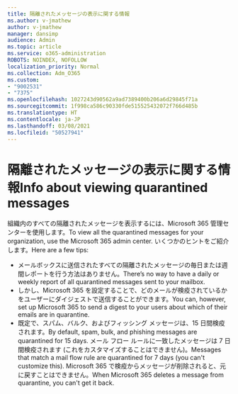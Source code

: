 ```yaml
---
title: 隔離されたメッセージの表示に関する情報
ms.author: v-jmathew
author: v-jmathew
manager: dansimp
audience: Admin
ms.topic: article
ms.service: o365-administration
ROBOTS: NOINDEX, NOFOLLOW
localization_priority: Normal
ms.collection: Adm_O365
ms.custom:
- "9002531"
- "7375"
ms.openlocfilehash: 1027243d90562a9ad7389400b206a6d29845f71a
ms.sourcegitcommit: 1f998ca586c90330fde515525432072f766d485b
ms.translationtype: HT
ms.contentlocale: ja-JP
ms.lasthandoff: 03/08/2021
ms.locfileid: "50527941"
---
```

# <a name="info-about-viewing-quarantined-messages"></a><span data-ttu-id="b99d9-102">隔離されたメッセージの表示に関する情報</span><span class="sxs-lookup"><span data-stu-id="b99d9-102">Info about viewing quarantined messages</span></span>

<span data-ttu-id="b99d9-103">組織内のすべての隔離されたメッセージを表示するには、Microsoft 365 管理センターを使用します。</span><span class="sxs-lookup"><span data-stu-id="b99d9-103">To view all the quarantined messages for your organization, use the Microsoft 365 admin center.</span></span> <span data-ttu-id="b99d9-104">いくつかのヒントをご紹介します。</span><span class="sxs-lookup"><span data-stu-id="b99d9-104">Here are a few tips:</span></span>

- <span data-ttu-id="b99d9-105">メールボックスに送信されたすべての隔離されたメッセージの毎日または週間レポートを行う方法はありません。</span><span class="sxs-lookup"><span data-stu-id="b99d9-105">There’s no way to have a daily or weekly report of all quarantined messages sent to your mailbox.</span></span>
- <span data-ttu-id="b99d9-106">しかし、Microsoft 365 を設定することで、どのメールが検疫されているかをユーザーにダイジェストで送信することができます。</span><span class="sxs-lookup"><span data-stu-id="b99d9-106">You can, however, set up Microsoft 365 to send a digest to your users about which of their emails are in quarantine.</span></span>
- <span data-ttu-id="b99d9-107">既定で、スパム、バルク、およびフィッシング メッセージは、15 日間検疫されます。</span><span class="sxs-lookup"><span data-stu-id="b99d9-107">By default, spam, bulk, and phishing messages are quarantined for 15 days.</span></span> <span data-ttu-id="b99d9-108">メール フロー ルールに一致したメッセージは 7 日間検疫されます (これをカスタマイズすることはできません)。</span><span class="sxs-lookup"><span data-stu-id="b99d9-108">Messages that match a mail flow rule are quarantined for 7 days (you can't customize this).</span></span> <span data-ttu-id="b99d9-109">Microsoft 365 で検疫からメッセージが削除されると、元に戻すことはできません。</span><span class="sxs-lookup"><span data-stu-id="b99d9-109">When Microsoft 365 deletes a message from quarantine, you can't get it back.</span></span>
